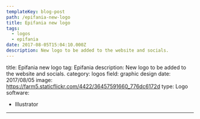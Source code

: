 ```yaml
---
templateKey: blog-post
path: /epifania-new-logo
title: Epifania new logo
tags:
  - logos
  - epifania
date: 2017-08-05T15:04:10.000Z
description: New logo to be added to the website and socials.
---
```


title: Epifania new logo
tag: Epifania
description: New logo to be added to the website and socials.
category: logos
field: graphic design
date: 2017/08/05
image: https://farm5.staticflickr.com/4422/36457591660_776dc6172d
type: Logo
software:
- Illustrator
---
